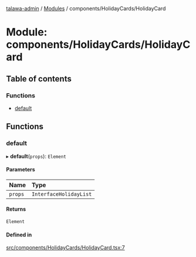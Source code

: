 [talawa-admin](../README.md) / [Modules](../modules.md) / components/HolidayCards/HolidayCard

# Module: components/HolidayCards/HolidayCard

## Table of contents

### Functions

- [default](components_HolidayCards_HolidayCard.md#default)

## Functions

### default

▸ **default**(`props`): `Element`

#### Parameters

| Name | Type |
| :------ | :------ |
| `props` | `InterfaceHolidayList` |

#### Returns

`Element`

#### Defined in

[src/components/HolidayCards/HolidayCard.tsx:7](https://github.com/pranshugupta54/talawa-admin/blob/2da9090/src/components/HolidayCards/HolidayCard.tsx#L7)

